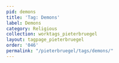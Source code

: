 ```yaml
---
pid: demons
title: 'Tag: Demons'
label: Demons
category: Religious
collection: worktags_pieterbruegel
layout: tagpage_pieterbruegel
order: '046'
permalink: "/pieterbruegel/tags/demons/"
---
```

